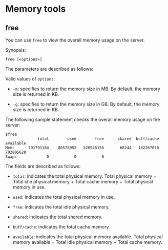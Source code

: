 # Memory tools

## free

You can use `free` to view the overall memory usage on the server. 

Synopsis:

```unknow
free [<options>]
```

The parameters are described as follows:

Valid values of `options`:

* `-m`: specifies to return the memory size in MB. By default, the memory size is returned in KB. 

* `-g`: specifies to return the memory size in GB. By default, the memory size is returned in KB. 

The following sample statement checks the overall memory usage on the server:

```unknow
$free
              total        used        free      shared  buff/cache   available
Mem:      791791184    80578952   528945156       68244   182267076   702805628
Swap:             0           0           0
```

The fields are described as follows:

* `total`: indicates the total physical memory. Total physical memory = Total idle physical memory + Total cache memory + Total physical memory in use. 

* `used`: indicates the total physical memory in use. 

* `free`: indicates the total idle physical memory. 

* `shared`: indicates the total shared memory. 

* `buff/cache`: indicates the total cache memory. 

* `available`: indicates the total physical memory available. Total physical memory available = Total idle physical memory + Total cache memory. 
